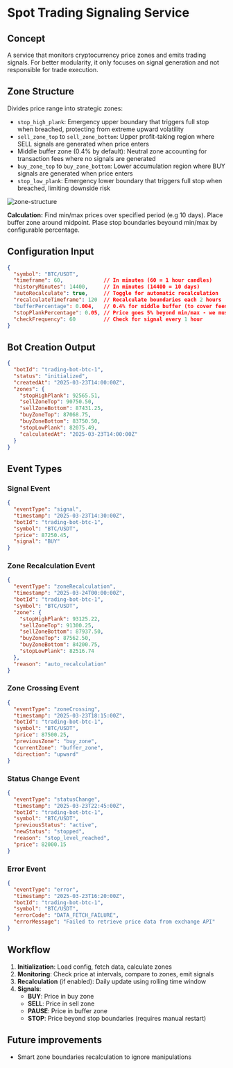 # Spot Trading Signaling Service

## Concept

A service that monitors cryptocurrency price zones and emits trading signals. For better modularity, it only focuses on signal generation and not responsible for trade execution.

## Zone Structure

Divides price range into strategic zones:
- `stop_high_plank`: Emergency upper boundary that triggers full stop when breached, protecting from extreme upward volatility
- `sell_zone_top` to `sell_zone_bottom`: Upper profit-taking region where SELL signals are generated when price enters
- Middle buffer zone (0.4% by default): Neutral zone accounting for transaction fees where no signals are generated
- `buy_zone_top` to `buy_zone_bottom`: Lower accumulation region where BUY signals are generated when price enters  
- `stop_low_plank`: Emergency lower boundary that triggers full stop when breached, limiting downside risk

![zone-structure](https://github.com/user-attachments/assets/fe64a599-c645-4deb-b92f-527f8e1a0000)

**Calculation:** Find min/max prices over specified period (e.g 10 days). Place buffer zone around midpoint. Plase stop boundaries beyound min/max by configurable percentage.

## Configuration Input

```json
{
  "symbol": "BTC/USDT",
  "timeframe": 60,             // In minutes (60 = 1 hour candles)
  "historyMinutes": 14400,     // In minutes (14400 = 10 days)
  "autoRecalculate": true,     // Toggle for automatic recalculation
  "recalculateTimeframe": 120  // Recalculate boundaries each 2 hours
  "bufferPercentage": 0.004,   // 0.4% for middle buffer (to cover fees)
  "stopPlankPercentage": 0.05, // Price goes 5% beyond min/max - we must stop
  "checkFrequency": 60         // Check for signal every 1 hour
}
```

## Bot Creation Output

```json
{
  "botId": "trading-bot-btc-1",
  "status": "initialized",
  "createdAt": "2025-03-23T14:00:00Z",
  "zones": {
    "stopHighPlank": 92565.51,
    "sellZoneTop": 90750.50,
    "sellZoneBottom": 87431.25,
    "buyZoneTop": 87068.75,
    "buyZoneBottom": 83750.50,
    "stopLowPlank": 82075.49,
    "calculatedAt": "2025-03-23T14:00:00Z"
  }
}
```

## Event Types

### Signal Event
```json
{
  "eventType": "signal",
  "timestamp": "2025-03-23T14:30:00Z",
  "botId": "trading-bot-btc-1",
  "symbol": "BTC/USDT",
  "price": 87250.45,
  "signal": "BUY"
}
```

### Zone Recalculation Event
```json
{
  "eventType": "zoneRecalculation",
  "timestamp": "2025-03-24T00:00:00Z",
  "botId": "trading-bot-btc-1",
  "symbol": "BTC/USDT",
  "zone": {
    "stopHighPlank": 93125.22,
    "sellZoneTop": 91300.25,
    "sellZoneBottom": 87937.50,
    "buyZoneTop": 87562.50,
    "buyZoneBottom": 84200.75,
    "stopLowPlank": 82516.74
  },
  "reason": "auto_recalculation"
}
```

### Zone Crossing Event
```json
{
  "eventType": "zoneCrossing",
  "timestamp": "2025-03-23T18:15:00Z",
  "botId": "trading-bot-btc-1",
  "symbol": "BTC/USDT",
  "price": 87500.25,
  "previousZone": "buy_zone",
  "currentZone": "buffer_zone",
  "direction": "upward"
}
```

### Status Change Event
```json
{
  "eventType": "statusChange",
  "timestamp": "2025-03-23T22:45:00Z",
  "botId": "trading-bot-btc-1",
  "symbol": "BTC/USDT",
  "previousStatus": "active",
  "newStatus": "stopped",
  "reason": "stop_level_reached",
  "price": 82000.15
}
```

### Error Event
```json
{
  "eventType": "error",
  "timestamp": "2025-03-23T16:20:00Z",
  "botId": "trading-bot-btc-1",
  "symbol": "BTC/USDT",
  "errorCode": "DATA_FETCH_FAILURE",
  "errorMessage": "Failed to retrieve price data from exchange API"
}
```

## Workflow

1. **Initialization**: Load config, fetch data, calculate zones
2. **Monitoring**: Check price at intervals, compare to zones, emit signals
3. **Recalculation** (if enabled): Daily update using rolling time window
4. **Signals**:
   - **BUY**: Price in buy zone
   - **SELL**: Price in sell zone
   - **PAUSE**: Price in buffer zone
   - **STOP**: Price beyond stop boundaries (requires manual restart)

## Future improvements

- Smart zone boundaries recalculation to ignore manipulations
